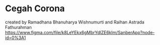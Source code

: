 # Cegah Corona
created by Ramadhana Bhanuharya Wishnumurti and Raihan Astrada Fathurahman
https://www.figma.com/file/k8LeYEkx6gMbrYdlZE6kIm/SanberApp?node-id=0%3A1
